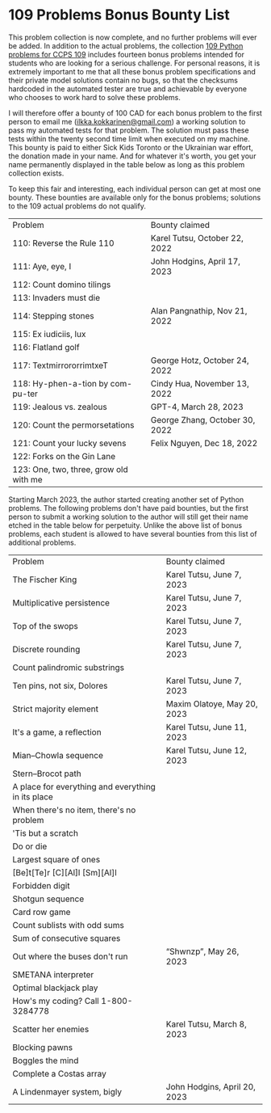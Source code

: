 <!-- Output copied to clipboard! -->

<!-----

Yay, no errors, warnings, or alerts!

Conversion time: 0.438 seconds.


Using this Markdown file:

1. Paste this output into your source file.
2. See the notes and action items below regarding this conversion run.
3. Check the rendered output (headings, lists, code blocks, tables) for proper
   formatting and use a linkchecker before you publish this page.

Conversion notes:

* Docs to Markdown version 1.0β33
* Sat Oct 15 2022 17:36:30 GMT-0700 (PDT)
* Source doc: 109 Python Problem Bounties
* Tables are currently converted to HTML tables.
----->



# 109 Problems Bonus Bounty List

This problem collection is now complete, and no further problems will ever be added. In addition to the actual problems, the collection [109 Python problems for CCPS 109](https://github.com/ikokkari/PythonProblems) includes fourteen bonus problems intended for students who are looking for a serious challenge. For personal reasons, it is extremely important to me that all these bonus problem specifications and their private model solutions contain no bugs, so that the checksums hardcoded in the automated tester are true and achievable by everyone who chooses to work hard to solve these problems.

I will therefore offer a bounty of 100 CAD for each bonus problem to the first person to email me (ilkka.kokkarinen@gmail.com) a working solution to pass my automated tests for that problem. The solution must pass these tests within the twenty second time limit when executed on my machine. This bounty is paid to either Sick Kids Toronto or the Ukrainian war effort, the donation made in your name. And for whatever it's worth, you get your name permanently displayed in the table below as long as this problem collection exists.

To keep this fair and interesting, each individual person can get at most one bounty. These bounties are available only for the bonus problems; solutions to the 109 actual problems do not qualify.

<table>
  <tr>
   <td>Problem
   </td>
   <td>Bounty claimed
   </td>
  </tr>
  <tr>
   <td>110: Reverse the Rule 110
   </td>
   <td>Karel Tutsu, October 22, 2022
   </td>
  </tr>
  <tr>
   <td>111: Aye, eye, I
   </td>
   <td>John Hodgins, April 17, 2023
   </td>
  </tr>
  <tr>
   <td>112: Count domino tilings
   </td>
   <td>
   </td>
  </tr>
  <tr>
   <td>113: Invaders must die
   </td>
   <td>
   </td>
  </tr>
  <tr>
   <td>114: Stepping stones
   </td>
   <td>Alan Pangnathip, Nov 21, 2022
   </td>
  </tr>
  <tr>
   <td>115: Ex iudiciis, lux
   </td>
   <td>
   </td>
  </tr>
  <tr>
   <td>116: Flatland golf
   </td>
   <td>
   </td>
  </tr>
  <tr>
   <td>117: TextmirrororrimtxeT
   </td>
   <td>George Hotz, October 24, 2022
   </td>
  </tr>
  <tr>
   <td>118: Hy-phen-a-tion by com-pu-ter
   </td>
   <td>Cindy Hua, November 13, 2022
   </td>
  </tr>
  <tr>
   <td>119: Jealous vs. zealous
   </td>
   <td>GPT-4, March 28, 2023
   </td>
  </tr>
  <tr>
   <td>120: Count the permorsetations
   </td>
   <td>George Zhang, October 30, 2022
   </td>
  </tr>
  <tr>
   <td>121: Count your lucky sevens
   </td>
   <td>Felix Nguyen, Dec 18, 2022
   </td>
  </tr>
  <tr>
   <td>122: Forks on the Gin Lane
   </td>
   <td>
   </td>
  </tr>
  <tr>
   <td>123: One, two, three, grow old with me
   </td>
   <td>
   </td>
</table>
     
Starting March 2023, the author started creating another set of Python problems. The following problems don't have paid bounties, but the first person to submit a working solution to the author will still get their name etched in the table below for perpetuity. Unlike the above list of bonus problems, each student is allowed to have several bounties from this list of additional problems.
     
<table>
  <tr>
   <td>Problem
   </td>
   <td>Bounty claimed
   </td>
  </tr>
  <tr>
   <td>The Fischer King
   </td>
   <td>Karel Tutsu, June 7, 2023
   </td>
  </tr>
   <tr>
   <td>Multiplicative persistence
   </td>
   <td>Karel Tutsu, June 7, 2023
   </td>
  </tr>
   <tr>
   <td>Top of the swops
   </td>
   <td>Karel Tutsu, June 7, 2023
   </td>
  </tr>
   <tr>
   <td>Discrete rounding
   </td>
   <td>Karel Tutsu, June 7, 2023
   </td>
  </tr>
   <tr>
   <td>Count palindromic substrings
   </td>
   <td>
   </td>
  </tr>
   <tr>
   <td>Ten pins, not six, Dolores
   </td>
   <td>Karel Tutsu, June 7, 2023
   </td>
  </tr>
   <tr>
   <td>Strict majority element
   </td>
   <td>Maxim Olatoye, May 20, 2023
   </td>
  </tr>
   <tr>
   <td>It's a game, a reflection
   </td>
   <td>Karel Tutsu, June 11, 2023
   </td>
  </tr>
   <tr>
   <td>Mian–Chowla sequence
   </td>
   <td>Karel Tutsu, June 12, 2023
   </td>
  </tr>
   <tr>
   <td>Stern–Brocot path
   </td>
   <td>
   </td>
  </tr>
   <tr>
   <td>A place for everything and everything in its place
   </td>
   <td>
   </td>
   </tr>
   <tr>
   <td>When there's no item, there's no problem
   </td>
   <td>
   </td>
   </tr>
   <tr>
   <td>'Tis but a scratch
   </td>
   <td>
   </td>
  </tr>
   <tr>
   <td>Do or die
   </td>
   <td>
   </td>
  </tr>
   <tr>
   <td>Largest square of ones
   </td>
   <td>
   </td>
  </tr>
   <tr>
   <td>[Be]t[Te]r [C][Al]l [Sm][Al]l
   </td>
   <td>
   </td>
  </tr>
   <tr>
   <td>Forbidden digit 
   </td>
   <td>
   </td>
  </tr>
   <tr>
   <td>Shotgun sequence
   </td>
   <td>
   </td>
  </tr>
   <tr>
   <td>Card row game
   </td>
   <td>
   </td>
  </tr>
   <tr>
   <td>Count sublists with odd sums
   </td>
   <td>
   </td>
  </tr>
  <tr>
   <td>Sum of consecutive squares
   </td>
   <td>
   </td>
  </tr>
   <tr>
   <td>Out where the buses don't run
   </td>
   <td>“Shwnzp”, May 26, 2023
   </td>
  </tr>
   <tr>
   <td>SMETANA interpreter
   </td>
   <td>
   </td>
  </tr>
   <tr>
   <td>Optimal blackjack play
   </td>
   <td>
   </td>
  </tr>
   <tr>
   <td>How's my coding? Call 1-800-3284778
   </td>
   <td>
   </td>
  </tr>
  <tr>
   <td>Scatter her enemies
   </td>
   <td>Karel Tutsu, March 8, 2023
   </td>
  </tr>
   <tr>
   <td>Blocking pawns
   </td>
   <td>
   </td>
  </tr>
   <tr>
   <td>Boggles the mind
   </td>
   <td>
   </td>
  </tr>
   <tr>
   <td>Complete a Costas array
   </td>
   <td>
   </td>
  </tr>
   <tr>
   <td>A Lindenmayer system, bigly
   </td>
   <td>John Hodgins, April 20, 2023
   </td>
  </tr>
</table>

